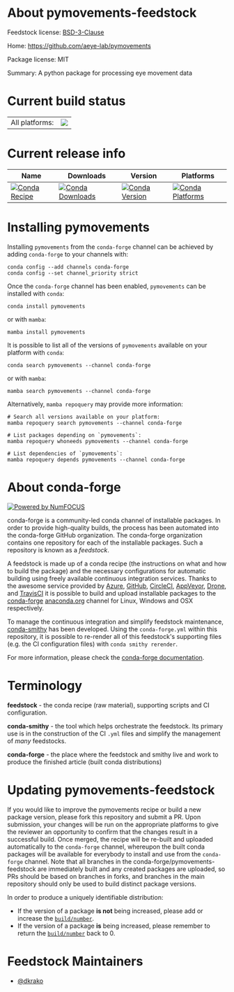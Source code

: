 About pymovements-feedstock
===========================

Feedstock license: [BSD-3-Clause](https://github.com/conda-forge/pymovements-feedstock/blob/main/LICENSE.txt)

Home: https://github.com/aeye-lab/pymovements

Package license: MIT

Summary: A python package for processing eye movement data

Current build status
====================


<table><tr><td>All platforms:</td>
    <td>
      <a href="https://dev.azure.com/conda-forge/feedstock-builds/_build/latest?definitionId=18718&branchName=main">
        <img src="https://dev.azure.com/conda-forge/feedstock-builds/_apis/build/status/pymovements-feedstock?branchName=main">
      </a>
    </td>
  </tr>
</table>

Current release info
====================

| Name | Downloads | Version | Platforms |
| --- | --- | --- | --- |
| [![Conda Recipe](https://img.shields.io/badge/recipe-pymovements-green.svg)](https://anaconda.org/conda-forge/pymovements) | [![Conda Downloads](https://img.shields.io/conda/dn/conda-forge/pymovements.svg)](https://anaconda.org/conda-forge/pymovements) | [![Conda Version](https://img.shields.io/conda/vn/conda-forge/pymovements.svg)](https://anaconda.org/conda-forge/pymovements) | [![Conda Platforms](https://img.shields.io/conda/pn/conda-forge/pymovements.svg)](https://anaconda.org/conda-forge/pymovements) |

Installing pymovements
======================

Installing `pymovements` from the `conda-forge` channel can be achieved by adding `conda-forge` to your channels with:

```
conda config --add channels conda-forge
conda config --set channel_priority strict
```

Once the `conda-forge` channel has been enabled, `pymovements` can be installed with `conda`:

```
conda install pymovements
```

or with `mamba`:

```
mamba install pymovements
```

It is possible to list all of the versions of `pymovements` available on your platform with `conda`:

```
conda search pymovements --channel conda-forge
```

or with `mamba`:

```
mamba search pymovements --channel conda-forge
```

Alternatively, `mamba repoquery` may provide more information:

```
# Search all versions available on your platform:
mamba repoquery search pymovements --channel conda-forge

# List packages depending on `pymovements`:
mamba repoquery whoneeds pymovements --channel conda-forge

# List dependencies of `pymovements`:
mamba repoquery depends pymovements --channel conda-forge
```


About conda-forge
=================

[![Powered by
NumFOCUS](https://img.shields.io/badge/powered%20by-NumFOCUS-orange.svg?style=flat&colorA=E1523D&colorB=007D8A)](https://numfocus.org)

conda-forge is a community-led conda channel of installable packages.
In order to provide high-quality builds, the process has been automated into the
conda-forge GitHub organization. The conda-forge organization contains one repository
for each of the installable packages. Such a repository is known as a *feedstock*.

A feedstock is made up of a conda recipe (the instructions on what and how to build
the package) and the necessary configurations for automatic building using freely
available continuous integration services. Thanks to the awesome service provided by
[Azure](https://azure.microsoft.com/en-us/services/devops/), [GitHub](https://github.com/),
[CircleCI](https://circleci.com/), [AppVeyor](https://www.appveyor.com/),
[Drone](https://cloud.drone.io/welcome), and [TravisCI](https://travis-ci.com/)
it is possible to build and upload installable packages to the
[conda-forge](https://anaconda.org/conda-forge) [anaconda.org](https://anaconda.org/)
channel for Linux, Windows and OSX respectively.

To manage the continuous integration and simplify feedstock maintenance,
[conda-smithy](https://github.com/conda-forge/conda-smithy) has been developed.
Using the ``conda-forge.yml`` within this repository, it is possible to re-render all of
this feedstock's supporting files (e.g. the CI configuration files) with ``conda smithy rerender``.

For more information, please check the [conda-forge documentation](https://conda-forge.org/docs/).

Terminology
===========

**feedstock** - the conda recipe (raw material), supporting scripts and CI configuration.

**conda-smithy** - the tool which helps orchestrate the feedstock.
                   Its primary use is in the construction of the CI ``.yml`` files
                   and simplify the management of *many* feedstocks.

**conda-forge** - the place where the feedstock and smithy live and work to
                  produce the finished article (built conda distributions)


Updating pymovements-feedstock
==============================

If you would like to improve the pymovements recipe or build a new
package version, please fork this repository and submit a PR. Upon submission,
your changes will be run on the appropriate platforms to give the reviewer an
opportunity to confirm that the changes result in a successful build. Once
merged, the recipe will be re-built and uploaded automatically to the
`conda-forge` channel, whereupon the built conda packages will be available for
everybody to install and use from the `conda-forge` channel.
Note that all branches in the conda-forge/pymovements-feedstock are
immediately built and any created packages are uploaded, so PRs should be based
on branches in forks, and branches in the main repository should only be used to
build distinct package versions.

In order to produce a uniquely identifiable distribution:
 * If the version of a package **is not** being increased, please add or increase
   the [``build/number``](https://docs.conda.io/projects/conda-build/en/latest/resources/define-metadata.html#build-number-and-string).
 * If the version of a package **is** being increased, please remember to return
   the [``build/number``](https://docs.conda.io/projects/conda-build/en/latest/resources/define-metadata.html#build-number-and-string)
   back to 0.

Feedstock Maintainers
=====================

* [@dkrako](https://github.com/dkrako/)

